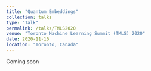 ```yaml
---
title: "Quantum Embeddings"
collection: talks
type: "Talk"
permalink: /talks/TMLS2020
venue: "Toronto Machine Learning Summit (TMLS) 2020"
date: 2020-11-16
location: "Toronto, Canada"
---
```

Coming soon
